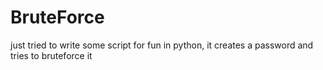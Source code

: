 # BruteForce

just tried to write some script for fun in python, it creates a password and tries to bruteforce it

